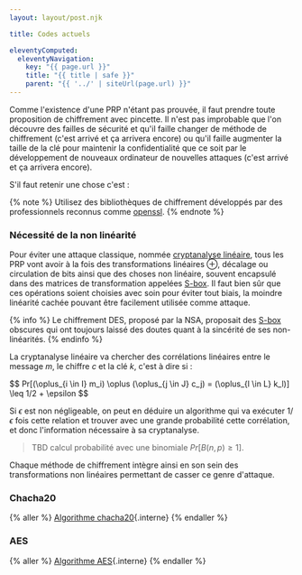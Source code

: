 ```yaml
---
layout: layout/post.njk

title: Codes actuels

eleventyComputed:
  eleventyNavigation:
    key: "{{ page.url }}"
    title: "{{ title | safe }}"
    parent: "{{ '../' | siteUrl(page.url) }}"
---
```


Comme l'existence d'une PRP n'étant pas prouvée, il faut prendre toute proposition de chiffrement avec pincette. Il n'est pas improbable que l'on découvre des failles de sécurité et qu'il faille changer de méthode de chiffrement (c'est arrivé et ça arrivera encore) ou qu'il faille augmenter la taille de la clé pour maintenir la confidentialité que ce soit par le développement de nouveaux ordinateur de nouvelles attaques (c'est arrivé et ça arrivera encore).

S'il faut retenir une chose c'est :

{% note %}
Utilisez des bibliothèques de chiffrement développés par des professionnels reconnus comme [openssl](https://fr.wikipedia.org/wiki/OpenSSL).
{% endnote %}

### Nécessité de la non linéarité

Pour éviter une attaque classique, nommée [cryptanalyse linéaire](https://fr.wikipedia.org/wiki/Cryptanalyse_lin%C3%A9aire), tous les PRP vont avoir à la fois des transformations linéaires $\oplus$, décalage ou circulation de bits ainsi que des choses non linéaire, souvent encapsulé dans des matrices de transformation appelées [S-box](https://fr.wikipedia.org/wiki/S-Box). Il faut bien sûr que ces opérations soient choisies avec soin pour éviter tout biais, la moindre linéarité cachée pouvant être facilement utilisée comme attaque.

{% info %}
Le chiffrement DES, proposé par la NSA, proposait des [S-box](https://fr.wikipedia.org/wiki/S-Box) obscures qui ont toujours laissé des doutes quant à la sincérité de ses non-linéarités.
{% endinfo %}

La cryptanalyse linéaire va chercher des corrélations linéaires entre le message $m$, le chiffre $c$ et la clé $k$, c'est à dire si :

<div>
$$
Pr[(\oplus_{i \in I} m_i) \oplus (\oplus_{j \in J} c_j) = (\oplus_{l \in L} k_l)] \leq 1/2 + \epsilon
$$
</div>

Si $\epsilon$ est non négligeable, on peut en déduire un algorithme qui va exécuter $1/\epsilon$ fois cette relation et trouver avec une grande probabilité cette corrélation, et donc l'information nécessaire à sa cryptanalyse.

> TBD calcul probabilité avec une binomiale $Pr[B(n, p) \geq 1]$.

Chaque méthode de chiffrement intègre ainsi en son sein des transformations non linéaires permettant de casser ce genre d'attaque.

### Chacha20

{% aller %}
[Algorithme chacha20](chacha20){.interne}
{% endaller %}

### AES

{% aller %}
[Algorithme AES](aes){.interne}
{% endaller %}
